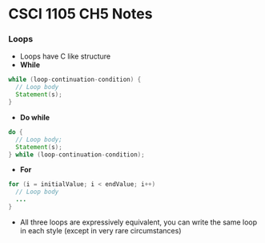 # CSCI 1105 CH5 Notes

### Loops
* Loops have C like structure
* __While__
```java
while (loop-continuation-condition) {
  // Loop body
  Statement(s);
}
```
* __Do while__
```java
do {
  // Loop body;
  Statement(s);
} while (loop-continuation-condition);
```
* __For__
```java
for (i = initialValue; i < endValue; i++)
  // Loop body
  ... 
}
```
* All three loops are expressively equivalent, you can write the same loop in each style (except in very rare circumstances)

